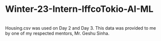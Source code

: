 # Winter-23-Intern-IffcoTokio-AI-ML
<br>
Housing.csv was used on Day 2 and Day 3. This data was provided to me by one of my respected mentors, Mr. Geshu Sinha.
